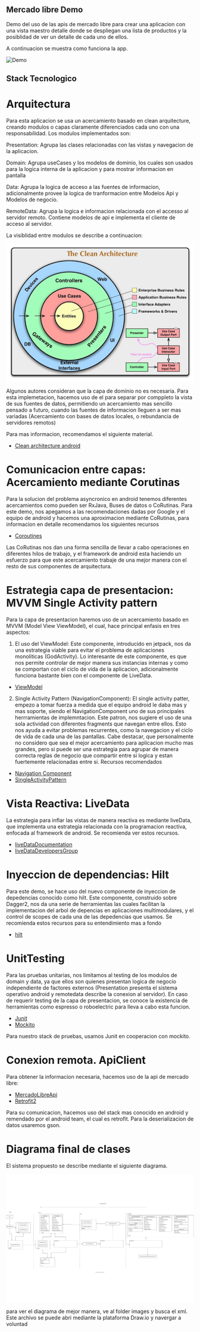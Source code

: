 ## Mercado libre Demo
Demo del uso de las apis de mercado libre para crear una aplicacion con una vista maestro detalle donde se despliegan una 
lista de productos y la posiblidad de ver un detalle de cada uno de ellos. 

A continuacion se muestra como funciona la app. 

![Demo](images/demo.gif)


## Stack Tecnologico
 
# Arquitectura
 
Para esta aplicacion se usa un acercamiento basado en clean arquitecture, creando modulos o capas claramente diferenciados 
cada uno con una responsabilidad. Los modulos implementados son:

Presentation: Agrupa las clases relacionadas con las vistas y navegacion de la aplicacion.

Domain: Agrupa useCases y los modelos de dominio, los cuales son usados para la logica interna de la aplicacion y para mostrar informacion 
en pantalla

Data: Agrupa la logica de acceso a las fuentes de informacion, adicionalmente provee la logica de tranformacion entre Modelos Api y Modelos de negocio. 

RemoteData: Agrupa la logica e informacion relacionada con el accesso al servidor remoto. Contiene modelos de api e implementa el cliente de acceso al servidor. 

La visiblidad entre modulos se describe a continuacion:

![Alt](images/clean.jpg)

Algunos autores consideran que la capa de dominio no es necesaria. Para esta implemetacion, hacemos uso de el para separar por comppleto
la vista de sus fuentes de datos, permitiendo un acercamiento mas sencillo pensado a futuro, cuando las fuentes de informacion lleguen a ser mas variadas (Acercamiento con bases de datos locales, o rebundancia de servidores remotos)


Para mas informacion, recomendamos el siguiente material. 

* [Clean architecture android](https://developer.android.com/kotlin/coroutines)

# Comunicacion entre capas: Acercamiento mediante Corutinas

Para la solucion del problema asyncronico en android tenemos diferentes acercamientos como pueden ser RxJava, Buses de datos o CoRutinas. Para este demo, nos apegamos a las recomendaciones dadas por Google y el equipo de android y hacemos una aproximacion mediante CoRutinas, para informacion en detalle recomendamos los siguientes recursos

* [Coroutines](https://developer.android.com/kotlin/coroutines)

Las CoRutinas nos dan una forma sencilla de llevar a cabo operaciones en diferentes hilos de trabajo, y el framework de android esta haciendo un esfuerzo para que este acercamiento trabaje de una mejor manera con el resto de sus componentes de arquitectura.

# Estrategia capa de presentacion: MVVM Single Activity pattern
Para la capa de presentacion haremos uso de un acercamiento basado en MVVM (Model View ViewModel), el cual, hace principal enfasis en tres aspectos: 
1. El uso del ViewModel: Este componente, introducido en jetpack, nos da una estrategia viable para evitar el problema de aplicaciones monoliticas (GodActivity). Lo interesante de este componente, es que nos permite controlar de mejor manera sus instancias internas y como se comportan con el ciclo de vida de la aplicacion, adicionalmente funciona bastante bien con el componente de LiveData.

* [ViewModel](https://www.youtube.com/watch?v=5qlIPTDE274)

2. Single Activity Pattern (NavigationComponent): El single activity patter, empezo a tomar fuerza a medida que el equipo android le daba mas y mas soporte, siendo el NavigationComponent uno de sus principales herrramientas de implemntacion. Este patron, nos sugiere el uso de una sola actividad con diferentes fragments que navegan entre ellos. Esto nos ayuda a evitar problemas recurrentes, como la navegacion y el ciclo de vida de cada una de las pantallas. Cabe destacar, que personalmente no considero que sea el mejor acercamiento para aplicacion mucho mas grandes, pero si puede ser una estrategia para agrupar de manera correcta reglas de negocio que compartir entre si logica y estan fuertemente relacionadas entre si. Recursos recomendados

* [Navigation Component](https://developer.android.com/guide/navigation/navigation-getting-started)
* [SingleActivityPattern](https://www.youtube.com/watch?v=2k8x8V77CrU)

# Vista Reactiva: LiveData
La estrategia para inflar las vistas de manera reactiva es mediante liveData, que implementa una estrategia relacionada con la programacion reactiva, enfocada al framework de android. Se recomienda ver estos recursos.

* [liveDataDocumentation](https://developer.android.com/topic/libraries/architecture/livedata)
* [liveDataDevelopersGroup](https://www.youtube.com/watch?v=OMcDk2_4LSk)

# Inyeccion de dependencias: Hilt
Para este demo, se hace uso del nuevo componente de inyeccion de depedencias conocido como hilt. Este componente, construido sobre Dagger2, nos da una serie de herramientas las cuales facilitan la implementacion del arbol de depencias en aplicaciones multimodulares, y el control de scopes de cada una de las depedencias que usamos. Se recomienda estos recursos para su entendimiento mas a fondo

* [hilt](https://developer.android.com/training/dependency-injection/hilt-android)

# UnitTesting
Para las pruebas unitarias, nos limitamos al testing de los modulos de domain y data, ya que ellos son quienes presentan logica de negocio independiente de factores externos (Presentation presenta el sistema operativo android y remotedata describe la conexion al servidor). En caso de requerir testing de la capa de presentacion, se conoce la existencia de herramientas como espresso o roboelectric para lleva a cabo esta funcion.

* [Junit](https://developer.android.com/training/testing/unit-testing/local-unit-tests)
* [Mockito](https://site.mockito.org/)

Para nuestro stack de pruebas, usamos Junit en cooperacion con mockito.

# Conexion remota. ApiClient
Para obtener la informacion necesaria, hacemos uso de la api de mercado libre:

* [MercadoLibreApi](https://developer.android.com/jetpack/androidx/releases/room)
* [Retrofit2](https://square.github.io/retrofit/)

Para su comunicacion, hacemos uso del stack mas conocido en android y remendado por el android team, el cual es retrofit. Para la deserializacion de datos usaremos gson. 

# Diagrama final de clases

El sistema propuesto se describe mediante el siguiente diagrama. 

![Alt](images/demo_diagram.svg)

para ver el diagrama de mejor manera, ve al folder images y busca el xml. Este archivo se puede abri mediante la plataforma Draw.io y navergar a voluntad







